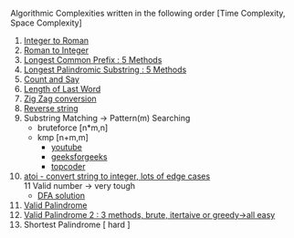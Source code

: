 
Algorithmic Complexities written in the following order
[Time Complexity, Space Complexity]

1. [Integer to Roman](https://leetcode.com/problems/integer-to-roman/description/)
2. [Roman to Integer](https://leetcode.com/problems/roman-to-integer/description/)
3. [Longest Common Prefix : 5 Methods](https://leetcode.com/problems/longest-common-prefix/description/)
4. [Longest Palindromic Substring : 5 Methods](https://leetcode.com/problems/longest-palindromic-substring/description/)
5. [Count and Say](https://leetcode.com/problems/count-and-say/description/)
6. [Length of Last Word](https://leetcode.com/problems/length-of-last-word/description/)
7. [Zig Zag conversion](https://leetcode.com/problems/zigzag-conversion/description/)
8. [Reverse string](https://leetcode.com/problems/reverse-string/description/)
9. Substring Matching -> Pattern(m) Searching
    - bruteforce [n*m,n]
    - kmp [n+m,m]
      - [youtube](https://www.youtube.com/watch?v=GTJr8OvyEVQ)
      - [geeksforgeeks](https://www.geeksforgeeks.org/searching-for-patterns-set-2-kmp-algorithm/)
      - [topcoder](https://www.topcoder.com/community/data-science/data-science-tutorials/introduction-to-string-searching-algorithms/)
10. [atoi - convert string to integer, lots of edge cases](https://leetcode.com/problems/string-to-integer-atoi/description/)       
11 Valid number -> very tough
    - [DFA solution](https://leetcode.com/problems/valid-number/discuss/23725/C++-My-thought-with-DFA)
12. [Valid Palindrome](https://leetcode.com/problems/valid-palindrome/description/)
13. [Valid Palindrome 2 : 3 methods, brute, itertaive or greedy->all easy](https://leetcode.com/problems/valid-palindrome-ii/description/)
14. Shortest Palindrome [ hard ]

